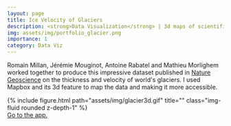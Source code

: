 ```yaml
---
layout: page
title: Ice Velocity of Glaciers
description: <strong>Data Visualization</strong> | 3d maps of scientific data
img: assets/img/portfolio_glacier.png
importance: 1
category: Data Viz
---
```


Romain Millan, Jérémie Mouginot, Antoine Rabatel and Mathieu Morlighem worked together to produce this impressive dataset published in [Nature Geoscience](https://www.nature.com/articles/s41561-021-00885-z) on the thickness and velocity of world's glaciers. I used Mapbox and its 3d feature to map the data and making it more accessible.

<div class="row">
           {% include figure.html path="assets/img/glacier3d.gif" title="" class="img-fluid rounded z-depth-1" %}
</div>
<a href="https://ige-vis.univ-grenoble-alpes.fr/glaciers/index.html"> Go to the app.</a>
